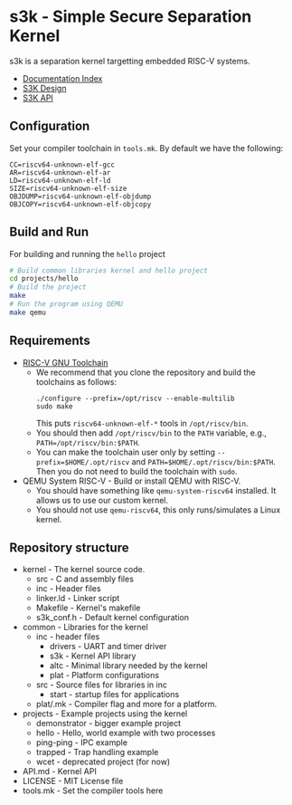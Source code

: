 s3k - Simple Secure Separation Kernel
=====================================

s3k is a separation kernel targetting embedded RISC-V systems.

- [Documentation Index](https://github.com/kth-step/s3k/wiki)
- [S3K Design](https://github.com/kth-step/s3k/wiki/S3K-Design)
- [S3K API](https://github.com/kth-step/s3k/wiki/S3K-API)

Configuration
-------------

Set your compiler toolchain in `tools.mk`. By default we have the following:
```
CC=riscv64-unknown-elf-gcc
AR=riscv64-unknown-elf-ar
LD=riscv64-unknown-elf-ld
SIZE=riscv64-unknown-elf-size
OBJDUMP=riscv64-unknown-elf-objdump
OBJCOPY=riscv64-unknown-elf-objcopy
```

Build and Run
-------------

For building and running the `hello` project
```bash
# Build common libraries kernel and hello project
cd projects/hello
# Build the project
make
# Run the program using QEMU
make qemu
```

Requirements
------------

- [RISC-V GNU Toolchain](https://github.com/riscv-collab/riscv-gnu-toolchain) 
  - We recommend that you clone the repository and build the toolchains as follows:
    ```
    ./configure --prefix=/opt/riscv --enable-multilib
    sudo make
    ```
    This puts `riscv64-unknown-elf-*` tools in `/opt/riscv/bin`.
  - You should then add `/opt/riscv/bin` to the `PATH` variable, e.g., `PATH=/opt/riscv/bin:$PATH`.
  - You can make the toolchain user only by setting `--prefix=$HOME/.opt/riscv` and `PATH=$HOME/.opt/riscv/bin:$PATH`.
    Then you do not need to build the toolchain with `sudo`.
- QEMU System RISC-V - Build or install QEMU with RISC-V.
  - You should have something like `qemu-system-riscv64` installed. It allows us to use our custom kernel.
  - You should not use `qemu-riscv64`, this only runs/simulates a Linux kernel.

Repository structure
--------------------

- kernel - The kernel source code.
  - src - C and assembly files
  - inc - Header files
  - linker.ld - Linker script
  - Makefile - Kernel's makefile
  - s3k_conf.h - Default kernel configuration
- common - Libraries for the kernel
  - inc - header files
    - drivers - UART and timer driver
    - s3k - Kernel API library
    - altc - Minimal library needed by the kernel
    - plat - Platform configurations
  - src - Source files for libraries in inc
    - start - startup files for applications
  - plat/<platform>.mk - Compiler flag and more for a platform.
- projects - Example projects using the kernel
  - demonstrator - bigger example project
  - hello - Hello, world example with two processes
  - ping-ping - IPC example
  - trapped - Trap handling example
  - wcet - deprecated project (for now)
- API.md - Kernel API
- LICENSE - MIT License file
- tools.mk - Set the compiler tools here
